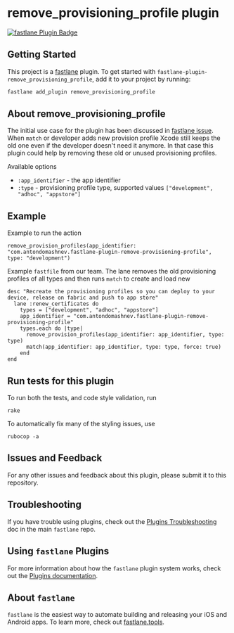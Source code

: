 # remove_provisioning_profile plugin

[![fastlane Plugin Badge](https://rawcdn.githack.com/fastlane/fastlane/master/fastlane/assets/plugin-badge.svg)](https://rubygems.org/gems/fastlane-plugin-remove_provisioning_profile)

## Getting Started

This project is a [fastlane](https://github.com/fastlane/fastlane) plugin. To get started with `fastlane-plugin-remove_provisioning_profile`, add it to your project by running:

```bash
fastlane add_plugin remove_provisioning_profile
```

## About remove_provisioning_profile

The initial use case for the plugin has been discussed in [fastlane issue](https://github.com/fastlane/fastlane/issues/5601).
When `match` or developer adds new provision  profile Xcode still keeps the old one even if the developer doesn't need it anymore. In that case this plugin could help by removing these old or unused provisioning profiles.  

Available options

* `:app_identifier` - the app identifier
* `:type` - provisioning profile type, supported values `["development", "adhoc", "appstore"]`

## Example

Example to run the action
```
remove_provision_profiles(app_identifier: "com.antondomashnev.fastlane-plugin-remove-provisioning-profile", type: "development")
```

Example `fastfile` from our team. The lane removes the old provisioning profiles of all types and then runs `match` to create and load new
```
desc "Recreate the provisioning profiles so you can deploy to your device, release on fabric and push to app store"
  lane :renew_certificates do
    types = ["development", "adhoc", "appstore"]
    app_identifier = "com.antondomashnev.fastlane-plugin-remove-provisioning-profile"
    types.each do |type|
      remove_provision_profiles(app_identifier: app_identifier, type: type)
      match(app_identifier: app_identifier, type: type, force: true)      
    end
end
```

## Run tests for this plugin

To run both the tests, and code style validation, run

```
rake
```

To automatically fix many of the styling issues, use 
```
rubocop -a
```

## Issues and Feedback

For any other issues and feedback about this plugin, please submit it to this repository.

## Troubleshooting

If you have trouble using plugins, check out the [Plugins Troubleshooting](https://github.com/fastlane/fastlane/blob/master/fastlane/docs/PluginsTroubleshooting.md) doc in the main `fastlane` repo.

## Using `fastlane` Plugins

For more information about how the `fastlane` plugin system works, check out the [Plugins documentation](https://github.com/fastlane/fastlane/blob/master/fastlane/docs/Plugins.md).

## About `fastlane`

`fastlane` is the easiest way to automate building and releasing your iOS and Android apps. To learn more, check out [fastlane.tools](https://fastlane.tools).
